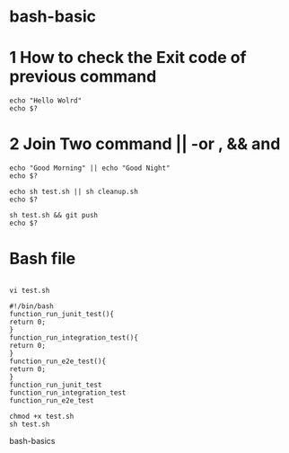 # bash-basic
# 1 How to check the Exit code of previous command

```shell
echo "Hello Wolrd"
echo $?
```
# 2  Join Two command || -or , && and

```shell
echo "Good Morning" || echo "Good Night"
echo $?
```

```shell
echo sh test.sh || sh cleanup.sh
echo $?
```

```shell
sh test.sh && git push
echo $?
```

# Bash file 

```shell

vi test.sh
```
```shell
#!/bin/bash
function_run_junit_test(){
return 0;
}
function_run_integration_test(){
return 0;
}
function_run_e2e_test(){
return 0;
}
function_run_junit_test
function_run_integration_test
function_run_e2e_test
```
```shell
chmod +x test.sh
sh test.sh
```
bash-basics
